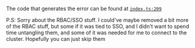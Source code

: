 The code that generates the error can be found at [`index.ts:209`](https://github.com/omninonsense/pulumi-repro/blob/main/index.ts#L193-L215)

P.S: Sorry about the RBAC/SSO stuff. I could've maybe removed a bit more of the RBAC stuff, but some if it was tied to SSO, and I didn't want to spend time untangling them, and some of it was needed for me to connect to the cluster. Hopefully you can just skip them
